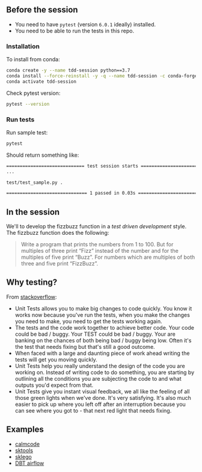 
## Before the session

* You need to have `pytest` (version `6.0.1` ideally) installed.
* You need to be able to run the tests in this repo.


### Installation

To install from conda:


```bash
conda create -y --name tdd-session python==3.7
conda install --force-reinstall -y -q --name tdd-session -c conda-forge --file requirements.txt
conda activate tdd-session
```

Check pytest version:

```bash
pytest --version
```

### Run tests

Run sample test:

```bash
pytest
```

Should return something like:

```bash
============================= test session starts ==============================
...

test/test_sample.py .                                                    [100%]

============================== 1 passed in 0.03s ===============================
```


## In the session

We'll to develop the fizzbuzz function in a _test driven development_ style. The fizzbuzz function does the following:

> Write a program that prints the numbers from 1 to 100. But for multiples of three print “Fizz” instead of the number and for the multiples of five print “Buzz”. For numbers which are multiples of both three and five print “FizzBuzz”.


## Why testing?

From [stackoverflow](https://stackoverflow.com/questions/67299/is-unit-testing-worth-the-effort):

* Unit Tests allows you to make big changes to code quickly. You know it works now because you've run the tests, when you make the changes you need to make, you need to get the tests working again.
* The tests and the code work together to achieve better code. Your code could be bad / buggy. Your TEST could be bad / buggy. Your are banking on the chances of both being bad / buggy being low. Often it's the test that needs fixing but that's still a good outcome.
* When faced with a large and daunting piece of work ahead writing the tests will get you moving quickly.
* Unit Tests help you really understand the design of the code you are working on. Instead of writing code to do something, you are starting by outlining all the conditions you are subjecting the code to and what outputs you'd expect from that.
* Unit Tests give you instant visual feedback, we all like the feeling of all those green lights when we've done. It's very satisfying. It's also much easier to pick up where you left off after an interruption because you can see where you got to - that next red light that needs fixing.

## Examples

* [calmcode](https://calmcode.io/pytest/introduction.html)
* [sktools](https://github.com/david26694/sktools/blob/master/tests/test_sktools.py)
* [sklego](https://github.com/koaning/scikit-lego/blob/master/tests/test_preprocessing/test_dictmapper.py)
* [DBT airflow](https://github.com/gocardless/airflow-dbt/blob/master/tests/operators/test_dbt_operator.py)

